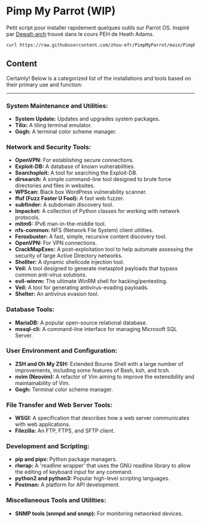 # Pimp My Parrot (WIP)
Petit script pour installer rapidement quelques outils sur Parrot OS.
Inspiré par [Dewalt-arch](https://github.com/Dewalt-arch/pimpmykali.git) trouvé dans le cours PEH de Heath Adams.

```bash
curl https://raw.githubusercontent.com/zhou-efr/PimpMyParrot/main/PimpMyParrot.sh | sh
```

## Content
Certainly! Below is a categorized list of the installations and tools based on their primary use and function:

---

### **System Maintenance and Utilities:**
- **System Update:** Updates and upgrades system packages.
- **Tilix:** A tiling terminal emulator.
- **Gogh:** A terminal color scheme manager.
  
### **Network and Security Tools:**
- **OpenVPN:** For establishing secure connections.
- **Exploit-DB:** A database of known vulnerabilities.
- **Searchsploit:** A tool for searching the Exploit-DB.
- **dirsearch:** A simple command-line tool designed to brute force directories and files in websites.
- **WPScan:** Black box WordPress vulnerability scanner.
- **ffuf (Fuzz Faster U Fool):** A fast web fuzzer.
- **subfinder:** A subdomain discovery tool.
- **Impacket:** A collection of Python classes for working with network protocols.
- **mitm6:** IPv6 man-in-the-middle tool.
- **nfs-common:** NFS (Network File System) client utilities.
- **Feroxbuster:** A fast, simple, recursive content discovery tool.
- **OpenVPN:** For VPN connections.
- **CrackMapExec:** A post-exploitation tool to help automate assessing the security of large Active Directory networks.
- **Shellter:** A dynamic shellcode injection tool.
- **Veil:** A tool designed to generate metasploit payloads that bypass common anti-virus solutions.
- **evil-winrm:** The ultimate WinRM shell for hacking/pentesting.
- **Veil:** A tool for generating antivirus-evading payloads.
- **Shelter:** An antivirus evasion tool.

### **Database Tools:**
- **MariaDB:** A popular open-source relational database.
- **mssql-cli:** A command-line interface for managing Microsoft SQL Server.

### **User Environment and Configuration:**
- **ZSH and Oh My ZSH:** Extended Bourne Shell with a large number of improvements, including some features of Bash, ksh, and tcsh.
- **nvim (Neovim):** A refactor of Vim aiming to improve the extensibility and maintainability of Vim.
- **Gogh:** Terminal color scheme manager.
  
### **File Transfer and Web Server Tools:**
- **WSGI:** A specification that describes how a web server communicates with web applications.
- **Filezilla:** An FTP, FTPS, and SFTP client.

### **Development and Scripting:**
- **pip and pipx:** Python package managers.
- **rlwrap:** A 'readline wrapper' that uses the GNU readline library to allow the editing of keyboard input for any command.
- **python2 and python3:** Popular high-level scripting languages.
- **Postman:** A platform for API development.

### **Miscellaneous Tools and Utilities:**
- **SNMP tools (snmpd and snmp):** For monitoring networked devices.
